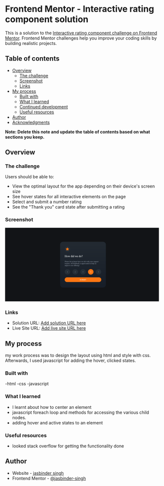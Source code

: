 # Frontend Mentor - Interactive rating component solution

This is a solution to the [Interactive rating component challenge on Frontend Mentor](https://www.frontendmentor.io/challenges/interactive-rating-component-koxpeBUmI). Frontend Mentor challenges help you improve your coding skills by building realistic projects. 

## Table of contents

- [Overview](#overview)
  - [The challenge](#the-challenge)
  - [Screenshot](#screenshot)
  - [Links](#links)
- [My process](#my-process)
  - [Built with](#built-with)
  - [What I learned](#what-i-learned)
  - [Continued development](#continued-development)
  - [Useful resources](#useful-resources)
- [Author](#author)
- [Acknowledgments](#acknowledgments)

**Note: Delete this note and update the table of contents based on what sections you keep.**

## Overview

### The challenge

Users should be able to:

- View the optimal layout for the app depending on their device's screen size
- See hover states for all interactive elements on the page
- Select and submit a number rating
- See the "Thank you" card state after submitting a rating

### Screenshot

![](images/screenshot.png)



### Links

- Solution URL: [Add solution URL here](https://your-solution-url.com)
- Live Site URL: [Add live site URL here](https://your-live-site-url.com)

## My process
my work process was to design the layout using html and style with css. Afterwards, I used javascript for adding the hover, clicked states.

### Built with
-html
-css
-javascript




### What I learned
- I learnt about how to center an element 
- javascript foreach loop and methods for accessing the various child nodes.
- adding hover and active states to an element




### Useful resources

- looked stack overflow for getting the functionality done

## Author

- Website - [jasbinder singh](https://www.your-site.com)
- Frontend Mentor - [@jasbinder-singh](https://www.frontendmentor.io/profile/jasbinder-singh)
